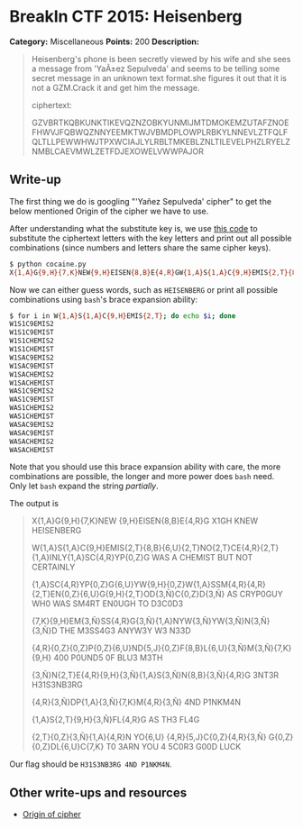 # BreakIn CTF 2015: Heisenberg

**Category:** Miscellaneous
**Points:** 200
**Description:**

> Heisenberg's phone is been secretly viewed by his wife and she sees a message from 'YaÃ±ez Sepulveda' and seems to be telling some secret message in an unknown text format.she figures it out that it is not a GZM.Crack it and get him the message.
>
> ciphertext:
>
> GZVBRTKQBKUNKTIKEVQZNZOBKYUNMIJMTDMOKEMZUTAFZNOEFHWVJFQBWQZNNYEEMKTWJVBMDPLOWPLRBKYLNNEVLZTFQLFQLTLLPEWWHWJTPXWCIAJLYLRBLTMKEBLZNLTILEVELPHZLRYELZNMBLCAEVMWLZETFDJEXOWELVWWPAJOR

## Write-up

The first thing we do is googling "'Yañez Sepulveda' cipher" to get the below mentioned Origin of the cipher we have to use.

After understanding what the substitute key is, we use [this code](cocaine.py) to substitute the ciphertext letters with the key letters and print out all possible combinations (since numbers and letters share the same cipher keys).

```bash
$ python cocaine.py
X{1,A}G{9,H}{7,K}NEW{9,H}EISEN{8,B}E{4,R}GW{1,A}S{1,A}C{9,H}EMIS{2,T}{8,B}{6,U}{2,T}NO{2,T}CE{4,R}{2,T}{1,A}INLY{1,A}SC{4,R}YP{0,Z}G{6,U}YW{9,H}{0,Z}W{1,A}SSM{4,R}{4,R}{2,T}EN{0,Z}{6,U}G{9,H}{2,T}OD{3,Ñ}C{0,Z}D{3,Ñ}{7,K}{9,H}EM{3,Ñ}SS{4,R}G{3,Ñ}{1,A}NYW{3,Ñ}YW{3,Ñ}N{3,Ñ}{3,Ñ}D{4,R}{0,Z}{0,Z}P{0,Z}{6,U}ND{5,J}{0,Z}F{8,B}L{6,U}{3,Ñ}M{3,Ñ}{7,K}{9,H}{3,Ñ}N{2,T}E{4,R}{9,H}{3,Ñ}{1,A}S{3,Ñ}N{8,B}{3,Ñ}{4,R}G{4,R}{3,Ñ}DP{1,A}{3,Ñ}{7,K}M{4,R}{3,Ñ}{1,A}S{2,T}{9,H}{3,Ñ}FL{4,R}G{2,T}{0,Z}{3,Ñ}{1,A}{4,R}NYO{6,U}{4,R}{5,J}C{0,Z}{4,R}{3,Ñ}G{0,Z}{0,Z}DL{6,U}C{7,K}
```

Now we can either guess words, such as `HEISENBERG` or print all possible combinations using `bash`'s brace expansion ability:

```bash
$ for i in W{1,A}S{1,A}C{9,H}EMIS{2,T}; do echo $i; done
W1S1C9EMIS2
W1S1C9EMIST
W1S1CHEMIS2
W1S1CHEMIST
W1SAC9EMIS2
W1SAC9EMIST
W1SACHEMIS2
W1SACHEMIST
WAS1C9EMIS2
WAS1C9EMIST
WAS1CHEMIS2
WAS1CHEMIST
WASAC9EMIS2
WASAC9EMIST
WASACHEMIS2
WASACHEMIST
```

Note that you should use this brace expansion ability with care, the more combinations are possible, the longer and more power does `bash` need. Only let `bash` expand the string _partially_.

The output is

> X{1,A}G{9,H}{7,K}NEW {9,H}EISEN{8,B}E{4,R}G
> X1GH KNEW HEISENBERG 
>
> W{1,A}S{1,A}C{9,H}EMIS{2,T}{8,B}{6,U}{2,T}NO{2,T}CE{4,R}{2,T}{1,A}INLY{1,A}SC{4,R}YP{0,Z}G
> WAS A CHEMIST BUT NOT CERTAINLY
>
> {1,A}SC{4,R}YP{0,Z}G{6,U}YW{9,H}{0,Z}W{1,A}SSM{4,R}{4,R}{2,T}EN{0,Z}{6,U}G{9,H}{2,T}OD{3,Ñ}C{0,Z}D{3,Ñ}
> AS CRYP0GUY WH0 WAS SM4RT EN0UGH TO D3C0D3
>
> {7,K}{9,H}EM{3,Ñ}SS{4,R}G{3,Ñ}{1,A}NYW{3,Ñ}YW{3,Ñ}N{3,Ñ}{3,Ñ}D
> THE M3SS4G3 ANYW3Y W3 N33D
>
> {4,R}{0,Z}{0,Z}P{0,Z}{6,U}ND{5,J}{0,Z}F{8,B}L{6,U}{3,Ñ}M{3,Ñ}{7,K}{9,H}
> 400 P0UND5 0F BLU3 M3TH
>
> {3,Ñ}N{2,T}E{4,R}{9,H}{3,Ñ}{1,A}S{3,Ñ}N{8,B}{3,Ñ}{4,R}G
> 3NT3R H31S3NB3RG
>
> {4,R}{3,Ñ}DP{1,A}{3,Ñ}{7,K}M{4,R}{3,Ñ}
> 4ND P1NKM4N 
>
> {1,A}S{2,T}{9,H}{3,Ñ}FL{4,R}G
> AS TH3 FL4G
>
> {2,T}{0,Z}{3,Ñ}{1,A}{4,R}N YO{6,U} {4,R}{5,J}C{0,Z}{4,R}{3,Ñ} G{0,Z}{0,Z}DL{6,U}C{7,K}
> T0 3ARN YOU 4 5C0R3 G00D LUCK

Our flag should be `H31S3NB3RG 4ND P1NKM4N`.

## Other write-ups and resources

* [Origin of cipher](http://crypto-tasks.livejournal.com/)
